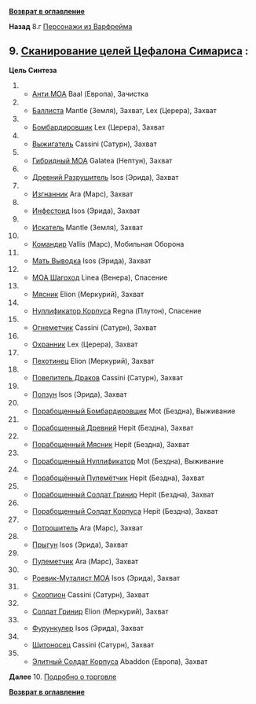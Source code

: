**[Возврат в оглавление](index.md)**

**Назад**  8.г [Персонажи из Варфрейма](08_b.md)


## 9. [Сканирование целей Цефалона Симариса](https://warframe.fandom.com/ru/wiki/%D0%A6%D0%B5%D0%BB%D1%8C_%D0%A1%D0%B8%D0%BD%D1%82%D0%B5%D0%B7%D0%B0#%D0%95%D0%B6%D0%B5%D0%B4%D0%BD%D0%B5%D0%B2%D0%BD%D0%B0%D1%8F%20%D0%BC%D0%B8%D1%81%D1%81%D0%B8%D1%8F) :

 **Цель Синтеза** 

1. - [Анти МОА](https://warframe.fandom.com/ru/wiki/%D0%90%D0%BD%D1%82%D0%B8_%D0%9C%D0%9E%D0%90)						Baal (Европа), Зачистка
2. - [Баллиста](https://warframe.fandom.com/ru/wiki/%D0%91%D0%B0%D0%BB%D0%BB%D0%B8%D1%81%D1%82%D0%B0)						Mantle (Земля), Захват, Lex (Церера), Захват
3. - [Бомбардировщик](https://warframe.fandom.com/ru/wiki/%D0%91%D0%BE%D0%BC%D0%B1%D0%B0%D1%80%D0%B4%D0%B8%D1%80%D0%BE%D0%B2%D1%89%D0%B8%D0%BA)					Lex (Церера), Захват
4. - [Выжигатель](https://warframe.fandom.com/ru/wiki/%D0%92%D1%8B%D0%B6%D0%B8%D0%B3%D0%B0%D1%82%D0%B5%D0%BB%D1%8C)						Cassini (Сатурн), Захват
5. - [Гибридный МОА](https://warframe.fandom.com/ru/wiki/%D0%93%D0%B8%D0%B1%D1%80%D0%B8%D0%B4%D0%BD%D1%8B%D0%B9_%D0%9C%D0%9E%D0%90)					Galatea (Нептун), Захват
6. - [Древний Разрушитель](https://warframe.fandom.com/ru/wiki/%D0%94%D1%80%D0%B5%D0%B2%D0%BD%D0%B8%D0%B9_%D0%A0%D0%B0%D0%B7%D1%80%D1%83%D1%88%D0%B8%D1%82%D0%B5%D0%BB%D1%8C)				Isos (Эрида), Захват
7. - [Изгнанник](https://warframe.fandom.com/ru/wiki/%D0%98%D0%B7%D0%B3%D0%BD%D0%B0%D0%BD%D0%BD%D0%B8%D0%BA)						Ara (Марс), Захват
8. - [Инфестоид](https://warframe.fandom.com/ru/wiki/%D0%98%D0%BD%D1%84%D0%B5%D1%81%D1%82%D0%BE%D0%B8%D0%B4)						Isos (Эрида), Захват
9. - [Искатель](https://warframe.fandom.com/ru/wiki/%D0%98%D1%81%D0%BA%D0%B0%D1%82%D0%B5%D0%BB%D1%8C)						Mantle (Земля), Захват
10. - [Командир](https://warframe.fandom.com/ru/wiki/%D0%9A%D0%BE%D0%BC%D0%B0%D0%BD%D0%B4%D0%B8%D1%80)						Vallis (Марс), Мобильная Оборона
11. - [Мать Выводка](https://warframe.fandom.com/ru/wiki/%D0%9C%D0%B0%D1%82%D1%8C_%D0%B2%D1%8B%D0%B2%D0%BE%D0%B4%D0%BA%D0%B0)					Isos (Эрида), Захват
12. - [МОА Шагоход](https://warframe.fandom.com/ru/wiki/%D0%9C%D0%9E%D0%90_%D0%A8%D0%B0%D0%B3%D0%BE%D1%85%D0%BE%D0%B4)					Linea (Венера), Спасение
13. - [Мясник](https://warframe.fandom.com/ru/wiki/%D0%9C%D1%8F%D1%81%D0%BD%D0%B8%D0%BA)						Elion (Меркурий), Захват
14. - [Нуллификатор Корпуса](https://warframe.fandom.com/ru/wiki/%D0%9D%D1%83%D0%BB%D0%BB%D0%B8%D1%84%D0%B8%D0%BA%D0%B0%D1%82%D0%BE%D1%80_%D0%9A%D0%BE%D1%80%D0%BF%D1%83%D1%81%D0%B0)				Regna (Плутон), Спасение
15. - [Огнеметчик](https://warframe.fandom.com/ru/wiki/%D0%9E%D0%B3%D0%BD%D0%B5%D0%BC%D1%91%D1%82%D1%87%D0%B8%D0%BA)						Cassini (Сатурн), Захват
16. - [Охранник](https://warframe.fandom.com/ru/wiki/%D0%9E%D1%85%D1%80%D0%B0%D0%BD%D0%BD%D0%B8%D0%BA)						Lex (Церера), Захват
17. - [Пехотинец](https://warframe.fandom.com/ru/wiki/%D0%9F%D0%B5%D1%85%D0%BE%D1%82%D0%B8%D0%BD%D0%B5%D1%86)						Elion (Меркурий), Захват
18. - [Повелитель Драков](https://warframe.fandom.com/ru/wiki/%D0%9F%D0%BE%D0%B2%D0%B5%D0%BB%D0%B8%D1%82%D0%B5%D0%BB%D1%8C_%D0%94%D1%80%D0%B0%D0%BA%D0%BE%D0%B2)					Cassini (Сатурн), Захват
19. - [Ползун](https://warframe.fandom.com/ru/wiki/%D0%9F%D0%BE%D0%BB%D0%B7%D1%83%D0%BD)						Isos (Эрида), Захват
20. - [Порабощенный Бомбардировщик](https://warframe.fandom.com/ru/wiki/%D0%9F%D0%BE%D1%80%D0%B0%D0%B1%D0%BE%D1%89%D1%91%D0%BD%D0%BD%D1%8B%D0%B9_%D0%91%D0%BE%D0%BC%D0%B1%D0%B0%D1%80%D0%B4%D0%B8%D1%80%D0%BE%D0%B2%D1%89%D0%B8%D0%BA)			Mot (Бездна), Выживание
21. - [Порабощенный Древний](https://warframe.fandom.com/ru/wiki/%D0%9F%D0%BE%D1%80%D0%B0%D0%B1%D0%BE%D1%89%D1%91%D0%BD%D0%BD%D1%8B%D0%B9_%D0%94%D1%80%D0%B5%D0%B2%D0%BD%D0%B8%D0%B9)				Hepit (Бездна), Захват
22. - [Порабощенный Мясник](https://warframe.fandom.com/ru/wiki/%D0%9F%D0%BE%D1%80%D0%B0%D0%B1%D0%BE%D1%89%D1%91%D0%BD%D0%BD%D1%8B%D0%B9_%D0%9C%D1%8F%D1%81%D0%BD%D0%B8%D0%BA)				Hepit (Бездна), Захват
23. - [Порабощенный Нуллификатор](https://warframe.fandom.com/ru/wiki/%D0%9F%D0%BE%D1%80%D0%B0%D0%B1%D0%BE%D1%89%D1%91%D0%BD%D0%BD%D1%8B%D0%B9_%D0%9D%D1%83%D0%BB%D0%BB%D0%B8%D1%84%D0%B8%D0%BA%D0%B0%D1%82%D0%BE%D1%80)			Mot (Бездна), Выживание
24. - [Порабощённый Пулемётчик](https://warframe.fandom.com/ru/wiki/%D0%9F%D0%BE%D1%80%D0%B0%D0%B1%D0%BE%D1%89%D1%91%D0%BD%D0%BD%D1%8B%D0%B9_%D0%9F%D1%83%D0%BB%D0%B5%D0%BC%D1%91%D1%82%D1%87%D0%B8%D0%BA)			Hepit (Бездна), Захват
25. - [Порабощенный Солдат Гринир](https://warframe.fandom.com/ru/wiki/%D0%9F%D0%BE%D1%80%D0%B0%D0%B1%D0%BE%D1%89%D1%91%D0%BD%D0%BD%D1%8B%D0%B9_%D0%A1%D0%BE%D0%BB%D0%B4%D0%B0%D1%82_%D0%93%D1%80%D0%B8%D0%BD%D0%B8%D1%80)			Hepit (Бездна), Захват
26. - [Порабощенный Солдат Корпуса](https://warframe.fandom.com/ru/wiki/%D0%9F%D0%BE%D1%80%D0%B0%D0%B1%D0%BE%D1%89%D1%91%D0%BD%D0%BD%D1%8B%D0%B9_%D0%A1%D0%BE%D0%BB%D0%B4%D0%B0%D1%82_%D0%9A%D0%BE%D1%80%D0%BF%D1%83%D1%81%D0%B0)			Hepit (Бездна), Захват
27. - [Потрошитель](https://warframe.fandom.com/ru/wiki/%D0%9F%D0%BE%D1%82%D1%80%D0%BE%D1%88%D0%B8%D1%82%D0%B5%D0%BB%D1%8C)					Ara (Марс), Захват
28. - [Прыгун](https://warframe.fandom.com/ru/wiki/%D0%9F%D1%80%D1%8B%D0%B3%D1%83%D0%BD)						Isos (Эрида), Захват
29. - [Пулеметчик](https://warframe.fandom.com/ru/wiki/%D0%A2%D1%8F%D0%B6%D1%91%D0%BB%D1%8B%D0%B9_%D0%9F%D1%83%D0%BB%D0%B5%D0%BC%D1%91%D1%82%D1%87%D0%B8%D0%BA)						Ara (Марс), Захват
30. - [Роевик-Муталист МОА](https://warframe.fandom.com/ru/wiki/%D0%A0%D0%BE%D0%B5%D0%B2%D0%B8%D0%BA-%D0%9C%D1%83%D1%82%D0%B0%D0%BB%D0%B8%D1%81%D1%82_%D0%9C%D0%9E%D0%90)					Isos (Эрида), Захват
31. - [Скорпион](https://warframe.fandom.com/ru/wiki/%D0%A1%D0%BA%D0%BE%D1%80%D0%BF%D0%B8%D0%BE%D0%BD)						Cassini (Сатурн), Захват
32. - [Солдат Гринир](https://warframe.fandom.com/ru/wiki/%D0%A1%D0%BE%D0%BB%D0%B4%D0%B0%D1%82_%D0%93%D1%80%D0%B8%D0%BD%D0%B8%D1%80)					Elion (Меркурий), Захват
33. - [Фурункулер](https://warframe.fandom.com/ru/wiki/%D0%A4%D1%83%D1%80%D1%83%D0%BD%D0%BA%D1%83%D0%BB%D0%B5%D1%80)						Isos (Эрида), Захват
34. - [Щитоносец](https://warframe.fandom.com/ru/wiki/%D0%A9%D0%B8%D1%82%D0%BE%D0%BD%D0%BE%D1%81%D0%B5%D1%86)						Cassini (Сатурн), Захват
35. - [Элитный Солдат Корпуса](https://warframe.fandom.com/ru/wiki/%D0%AD%D0%BB%D0%B8%D1%82%D0%BD%D1%8B%D0%B9_%D1%81%D0%BE%D0%BB%D0%B4%D0%B0%D1%82_%D0%9A%D0%BE%D1%80%D0%BF%D1%83%D1%81%D0%B0)				Abaddon (Европа), Захват




**Далее** 10. [Подробно о торговле](10.md)

**[Возврат в оглавление](index.md)**
